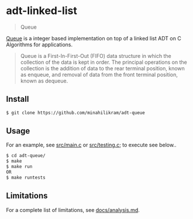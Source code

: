 # adt-linked-list

> Queue

[Queue](https://en.wikipedia.org/wiki/Linked_list) is a integer based implementation on top of a linked list ADT on C Algorithms for applications.

> Queue is a First-In-First-Out (FIFO) data structure in which the collection of the data is kept in order. The principal operations on the collection is the addition of data  to the rear terminal position, known as enqueue, and removal of data from the front terminal position, known as dequeue.

## Install

```sh
$ git clone https://github.com/minahilikram/adt-queue
```

## Usage

For an example, see [src/main.c](https://github.com/minahilikram/adt-queue/blob/master/src/main.c) or [src/testing.c](https://github.com/minahilikram/adt-queue/blob/master/src/testing.c); to execute see below..

```sh
$ cd adt-queue/
$ make
$ make run
OR
$ make runtests
```

## Limitations

For a complete list of limitations, see [docs/analysis.md](https://github.com/minahilikram/adt-linked-list/blob/master/docs/analysis.md).
